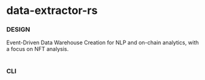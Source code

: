 # data-extractor-rs

### DESIGN
<p>Event-Driven Data Warehouse Creation for NLP and on-chain analytics, with a focus on NFT analysis. </br></br>
</p>


### CLI
